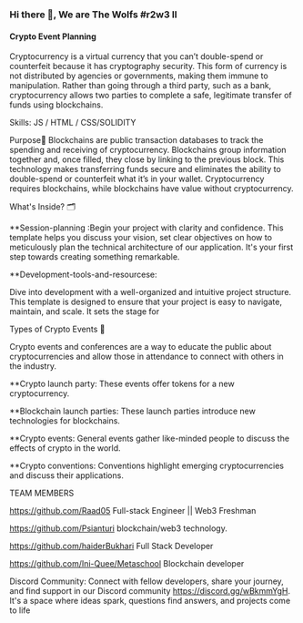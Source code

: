 ### Hi there 👋, We are The Wolfs #r2w3 ll
####  Crypto Event Planning


Cryptocurrency is a virtual currency that you can’t double-spend or counterfeit because it has cryptography security. This form of currency is not distributed by agencies or governments, making them immune to manipulation. Rather than going through a third party, such as a bank, cryptocurrency allows two parties to complete a safe, legitimate transfer of funds using blockchains.

Skills: JS / HTML / CSS/SOLIDITY

Purpose🔭
   Blockchains are public transaction databases to track the spending and receiving of cryptocurrency. Blockchains group information together and, once filled, they close by linking to the previous block. This technology makes transferring funds secure and eliminates the ability to double-spend or counterfeit what it’s in your wallet. Cryptocurrency requires blockchains, while blockchains have value without cryptocurrency. 

What's Inside? 🗂️

**Session-planning :Begin your project with clarity and confidence. This template helps you discuss your vision, 
set clear objectives on how to meticulously plan the technical architecture of our application. It's your first step towards creating something remarkable.

**Development-tools-and-resourcese:

Dive into development with a well-organized and intuitive project structure. This template is designed to ensure that your project is easy to navigate, maintain, and scale. It sets the stage for 


Types of Crypto Events 🚀

Crypto events and conferences are a way to educate the public about cryptocurrencies and allow those in attendance to connect with others in the industry.


**Crypto launch party: These events offer tokens for a new cryptocurrency.

**Blockchain launch parties: These launch parties introduce new technologies for blockchains.

**Crypto events: General events gather like-minded people to discuss the effects of crypto in the world.

**Crypto conventions: Conventions highlight emerging cryptocurrencies and discuss their applications.


TEAM MEMBERS


https://github.com/Raad05 Full-stack Engineer || Web3 Freshman

https://github.com/Psianturi  blockchain/web3 technology.

https://github.com/haiderBukhari Full Stack Developer 

https://github.com/Ini-Quee/Metaschool Blockchain developer



Discord Community: Connect with fellow developers, share your journey, and find support in our Discord community https://discord.gg/wBkmmYgH. It's a space where ideas spark, questions find answers, and projects come to life









